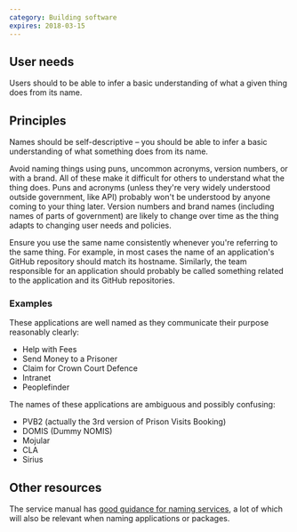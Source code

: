 ```yaml
---
category: Building software
expires: 2018-03-15
---
```

## User needs

Users should to be able to infer a basic understanding of what a given
thing does from its name.

## Principles

Names should be self-descriptive – you should be able to infer a basic
understanding of what something does from its name.

Avoid naming things using puns, uncommon acronyms, version numbers, or
with a brand. All of these make it difficult for others to understand
what the thing does. Puns and acronyms (unless they're very widely
understood outside government, like API) probably won't be understood
by anyone coming to your thing later. Version numbers and brand names
(including names of parts of government) are likely to change over time
as the thing adapts to changing user needs and policies.

Ensure you use the same name consistently whenever you're referring to
the same thing. For example, in most cases the name of an application's
GitHub repository should match its hostname. Similarly, the team
responsible for an application should probably be called something
related to the application and its GitHub repositories.

### Examples

These applications are well named as they communicate their purpose
reasonably clearly:

- Help with Fees
- Send Money to a Prisoner
- Claim for Crown Court Defence
- Intranet
- Peoplefinder

The names of these applications are ambiguous and possibly confusing:

- PVB2 (actually the 3rd version of Prison Visits Booking)
- DOMIS (Dummy NOMIS)
- Mojular
- CLA
- Sirius

## Other resources

The service manual has [good guidance for naming
services](https://www.gov.uk/service-manual/design/naming-your-service),
a lot of which will also be relevant when naming applications or
packages.
